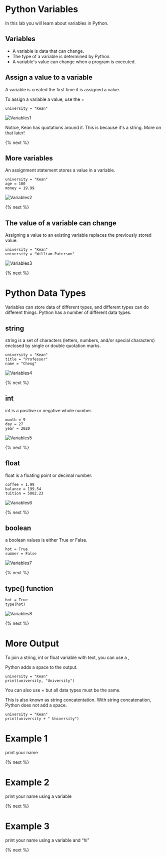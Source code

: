 # Python Variables

In this lab you will learn about variables in Python.

## Variables

- A variable is data that can change.
- The type of a variable is determined by Python.
- A variable's value can change when a program is executed.

## Assign a value to a variable

A variable is created the first time it is assigned a value.  

To assign a variable a value, use the =

```
university = "Kean"
```
![Variables1](https://raw.githubusercontent.com/profpy/id1400/master/lecture3/variables1.gif)

Notice, Kean has quotations around it.  This is because it's a string.  More on that later!

{% next %}

## More variables

An assignment statement stores a value in a variable.

```
university = "Kean"
age = 100
money = 19.99
```

![Variables2](https://raw.githubusercontent.com/profpy/id1400/master/lecture3/variables2.gif)

{% next %}

## The value of a variable can change

Assigning a value to an existing variable replaces the previously stored value.

```
university = "Kean"
university = "William Paterson"
```

![Variables3](https://raw.githubusercontent.com/profpy/id1400/master/lecture3/variables3.gif)

{% next %}

# Python Data Types

Variables can store data of different types, and different types can do different things. Python has a number of different data types.

## string

string is a set of characters (letters, numbers, and/or special characters) enclosed by single or double quotation marks.

``` 
university = "Kean"
title = "Professor"
name = "Cheng"
```

![Variables4](https://raw.githubusercontent.com/profpy/id1400/master/lecture3/variables4.gif)

{% next %}

## int

int is a positive or negative whole number.

``` 
month = 9
day = 27
year = 2020
```

![Variables5](https://raw.githubusercontent.com/profpy/id1400/master/lecture3/variables5.gif)

{% next %}

## float

float is a floating point or decimal number.

```
coffee = 1.99
balance = 199.54
tuition = 5002.23
```

![Variables6](https://raw.githubusercontent.com/profpy/id1400/master/lecture3/variables6.gif)

{% next %}

## boolean

a boolean values is either True or False.

```
hot = True
summer = False
```

![Variables7](https://raw.githubusercontent.com/profpy/id1400/master/lecture3/variables7.gif)

{% next %}

## type() function

```
hot = True
type(hot)
```

![Variables8](https://raw.githubusercontent.com/profpy/id1400/master/lecture3/variables8.gif)

{% next %}

# More Output

To join a string, int or float variable with text, you can use a , 

Python adds a space to the output.

```
university = "Kean"
print(university, "University")
```

You can also use + but all data types must be the same.  

This is also known as string concatentation.  With string concatenation, Python does not add a space.

```
university = "Kean"
print(university + " University")
```

# Example 1

print your name

{% next %}

# Example 2

print your name using a variable

{% next %}

# Example 3

print your name using a variable and “hi”

{% next %}

